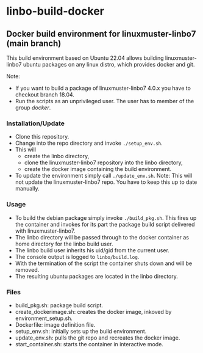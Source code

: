 # linbo-build-docker

## Docker build environment for linuxmuster-linbo7 (main branch)

This build environment based on Ubuntu 22.04 allows building linuxmuster-linbo7 ubuntu packages on any linux distro, which provides docker and git.

Note:
- If you want to build a package of linuxmuster-linbo7 4.0.x you have to checkout branch 18.04.
- Run the scripts as an unprivileged user. The user has to member of the group _docker_.

### Installation/Update
- Clone this repository.
- Change into the repo directory and invoke `./setup_env.sh`.
- This will
  - create the linbo directory,
  - clone the linuxmuster-linbo7 repository into the linbo directory,
  - create the docker image containing the build environment.
- To update the environment simply call `./update_env.sh`. Note: This will not update the linuxmuster-linbo7 repo. You have to keep this up to date manually.

### Usage
- To build the debian package simply invoke `./build_pkg.sh`. This fires up the container and invokes for its part the package build script delivered with linuxmuster-linbo7.
- The linbo directory will be passed through to the docker container as home directory for the linbo build user.
- The linbo build user inherits his uid/gid from the current user.
- The console output is logged to `linbo/build.log`.
- With the termination of the script the container shuts down and will be removed.
- The resulting ubuntu packages are located in the linbo directory.

### Files
- build_pkg.sh: package build script.
- create_dockerimage.sh: creates the docker image, inkoved by environment_setup.sh.
- Dockerfile: image definition file.
- setup_env.sh: initially sets up the build environment.
- update_env.sh: pulls the git repo and recreates the docker image.
- start_container.sh: starts the container in interactive mode.

